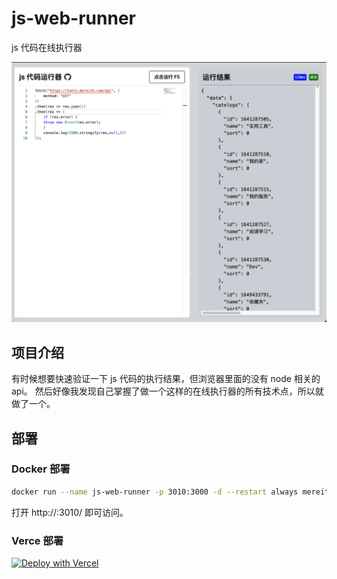 # js-web-runner
js 代码在线执行器

![截图](img/js-web-runner.png)

## 项目介绍
有时候想要快速验证一下 js 代码的执行结果，但浏览器里面的没有 node 相关的 api。 然后好像我发现自己掌握了做一个这样的在线执行器的所有技术点，所以就做了一个。

## 部署
### Docker 部署
```bash
docker run --name js-web-runner -p 3010:3000 -d --restart always mereith/js-web-runner:latest
```

打开 http://<ip>:3010/ 即可访问。

### Verce 部署
[![Deploy with Vercel](https://vercel.com/button)](https://vercel.com/import/project?template=https://github.com/mereithhh/js-web-runner)